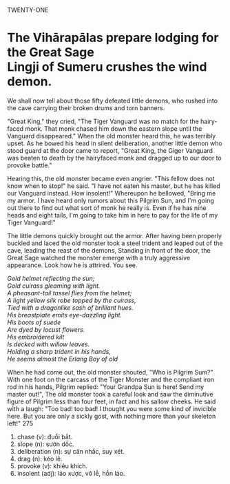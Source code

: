 TWENTY-ONE
# The Vihārapālas prepare lodging for the Great Sage <br> Lingji of Sumeru crushes the wind demon.

We shall now tell about those fifty defeated little demons, who rushed into the cave carrying their broken drums and torn banners.

"Great King," they cried, "The Tiger Vanguard was no match for the hairy-faced monk. That monk chased him down the eastern slope until the Vanguard disappeared." When the old monster heard this, he was terribly upset. As he bowed his head in silent deliberation, another little demon who stood guard at the door came to report, "Great King, the Giger Vanguard was beaten to death by the hairyfaced monk and dragged up to our door to provoke battle."

Hearing this, the old monster became even angrier. "This fellow does not know when to stop!" he said. "I have not eaten his master, but he has killed our Vanguard instead. How insolent!" Whereupon he bellowed, "Bring me my armor. I have heard only rumors about this Pilgrim Sun, and I'm going out there to find out what sort of monk he really is. Even if he has nine heads and eight tails, I'm going to take him in here to pay for the life of my Tiger Vanguard!"

The little demons quickly brought out the armor. After having been properly buckled and laced the old monster took a steel trident and leaped out of the cave, leading the reast of the demons, Standing in front of the door, the Great Sage watched the monster emerge with a truly aggressive appearance. Look how he is attrired. You see.

*Gold helmet reflecting the sun;<br>*
*Gold cuirass gleaming with light.<br>*
*A pheasant-tail tassel flies from the helmet;<br>*
*A light yellow silk robe topped by the cuirass,<br>*
*Tied with a dragonlike sash of brilliant hues.<br>*
*His breastplate emits eye-dazzling light.<br>*
*His boots of suede<br>*
*Are dyed by locust flowers.<br>*
*His embroidered kilt<br>*
*Is decked with willow leaves.<br>*
*Holding a sharp trident in his hands,<br>*
*He seems almost the Erlang Boy of old<br>*

When he had come out, the old monster shouted, "Who is Pilgrim Sum?" With one foot on the carcass of the Tiger Monster and the compliant iron rod in his hands, Pilgrim replied: "Your Grandpa Sun is here! Send my master out!", The old monster took a careful look and saw the diminutive figure of Pilgrim less than four feet, in fact and his sallow cheeks. He said with a laugh: "Too bad! too bad! I thought you were some kind of invicible here. But you are only a sickly gost, with nothing more than your skeleton left!"
275



1. chase (v): đuổi bắt.
2. slope (n): sườn dốc.
3. deliberation (n): sự cân nhắc, suy xét.
4. drag (n): kéo lê.
5. provoke (v): khiêu khích.
6. insolent (adj): láo xược, vô lễ, hỗn láo.


